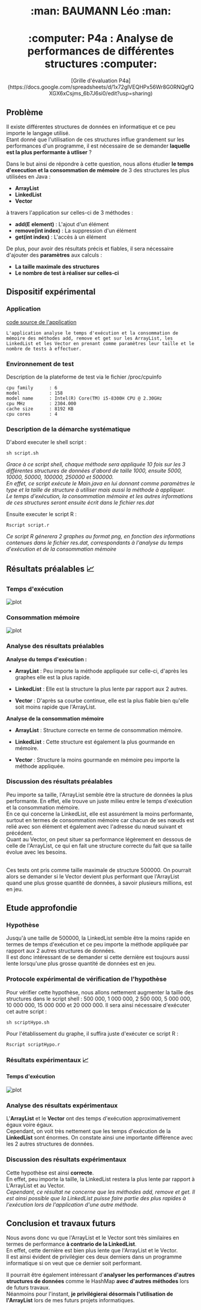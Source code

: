 <div  align='center'>
    <h1> :man: BAUMANN Léo :man: </h1>
    <h1> :computer: P4a : Analyse de performances de différentes structures :computer: </h1>
    <p>[Grille d'évaluation P4a](https://docs.google.com/spreadsheets/d/1x72glVEQHPx56Wr8G0RNQgfQXGX6xCsjms_6b7J6si0/edit?usp=sharing)</p>
</div>

## Problème


Il existe différentes structures de données en informatique et ce peu importe le langage utilisé.
<br/>Etant donné que l'utilisation de ces structures influe grandement sur les performances d'un programme, il est nécessaire de se demander **laquelle est la plus performante à utliser** ?

Dans le but ainsi de répondre à cette question, nous allons étudier **le temps d'execution et la consommation de mémoire** de 3 des structures les plus utilisées en Java :
*  **ArrayList**
*  **LinkedList**
*  **Vector**

à travers l'application sur celles-ci de 3 méthodes : 
* **add(E element)** : L'ajout d'un élément
* **remove(int index)** : La suppression d'un élément
* **get(int index)** : L'accès à un élément

De plus, pour avoir des résultats précis et fiables, il sera nécessaire d'ajouter des **paramètres** aux calculs :
*  **La taille maximale des structures**
*  **Le nombre de test à réaliser sur celles-ci**

## Dispositif expérimental

### Application

[code source de l'application](./src/Main.java)
```
L'application analyse le temps d'exécution et la consommation de mémoire des méthodes add, remove et get sur les ArrayList, les LinkedList et les Vector en prenant comme paramètres leur taille et le nombre de tests à effectuer.
```

### Environnement de test

Description de la plateforme de test via le fichier /proc/cpuinfo
```
cpu family      : 6
model           : 158
model name      : Intel(R) Core(TM) i5-8300H CPU @ 2.30GHz
cpu MHz         : 2304.000
cache size      : 8192 KB
cpu cores       : 4

```

### Description de la démarche systématique

D'abord executer le shell script :
```
sh script.sh
```
*Grace à ce script shell, chaque méthode sera appliquée 10 fois sur les 3 différentes structures de données d'abord de taille 1000, ensuite 5000, 10000, 50000, 100000, 250000 et 500000.*
<br/>*En effet, ce script exécute le Main.java en lui donnant comme paramètres le type et la taille de structure à utiliser mais aussi la méthode à appliquer.*
<br/>*Le temps d'exécution, la consommation mémoire et les autres informations de ces structures seront ensuite écrit dans le fichier res.dat*

Ensuite executer le script R :
```
Rscript script.r
```
*Ce script R génerera 2 graphes au format png, en fonction des informations contenues dans le fichier res.dat, correspondants à l'analyse du temps d'exécution et de la consommation mémoire*

## Résultats préalables :chart_with_upwards_trend:

### Temps d'exécution

![plot](temps.png)

### Consommation mémoire

![plot](memoire.png)

### Analyse des résultats préalables

**Analyse du temps d'exécution :**
* **ArrayList** : Peu importe la méthode appliquée sur celle-ci, d'après les graphes elle est la plus rapide.

* **LinkedList** : Elle est la structure la plus lente par rapport aux 2 autres.

* **Vector** : D'après sa courbe continue, elle est la plus fiable bien qu'elle soit moins rapide que l'ArrayList.

**Analyse de la consommation mémoire**
* **ArrayList** :  Structure correcte en terme de consommation mémoire.

* **LinkedList** : Cette structure est également la plus gourmande en mémoire.

* **Vector** : Structure la moins gourmande en mémoire peu importe la méthode appliquée.

### Discussion des résultats préalables

Peu importe sa taille, l'ArrayList semble être la structure de données la plus performante. En effet, elle trouve un juste milieu entre le temps d'exécution et la consommation mémoire.
<br/>En ce qui concerne la LinkedList, elle est assurément la moins performante, surtout en termes de consommation mémoire car chacun de ses nœuds est relié avec son élément et également avec l'adresse du nœud suivant et précédent.
<br/>Quant au Vector, on peut situer sa performance légèrement en dessous de celle de l'ArrayList, ce qui en fait une structure correcte du fait que sa taille évolue avec les besoins.

<br/>Ces tests ont pris comme taille maximale de structure 500000. On pourrait alors se demander si le Vector devient plus performant que l'ArrayList quand une plus grosse quantité de données, à savoir plusieurs millions, est en jeu.
## Etude approfondie

### Hypothèse

Jusqu'à une taille de 500000, la LinkedList semble être la moins rapide en termes de temps d'exécution et ce peu importe la méthode appliquée par rapport aux 2 autres structures de données.
<br/>Il est donc intéressant de se demander si cette dernière est toujours aussi lente lorsqu'une plus grosse quantité de données est en jeu.
### Protocole expérimental de vérification de l'hypothèse

Pour vérifier cette hypothèse, nous allons nettement augmenter la taille des structures dans le script shell : 500 000, 1 000 000, 2 500 000, 5 000 000, 10 000 000, 15 000 000 et 20 000 000.
Il sera ainsi nécessaire d'exécuter cet autre script : 
```
sh scriptHypo.sh
```
Pour l'établissement du graphe, il suffira juste d'exécuter ce script R :
```
Rscript scriptHypo.r
```


### Résultats expérimentaux :chart_with_upwards_trend:

#### Temps d'exécution

![plot](tempsHypo.png)


### Analyse des résultats expérimentaux

L'**ArrayList** et le **Vector** ont des temps d'exécution approximativement égaux voire égaux.
<br/>Cependant, on voit très nettement que les temps d'exécution de la **LinkedList** sont énormes. On constate ainsi une importante différence avec les 2 autres structures de données.

### Discussion des résultats expérimentaux

Cette hypothèse est ainsi **correcte**.
<br/>En effet, peu importe la taille, la LinkedList restera la plus lente par rapport à L'ArrayList et au Vector.
<br/>*Cependant, ce résultat ne concerne que les méthodes add, remove et get. Il est ainsi possible que la LinkedList puisse faire partie des plus rapides à l'exécution lors de l'application d'une autre méthode.*

## Conclusion et travaux futurs

Nous avons donc vu que l'ArrayList et le Vector sont très similaires en termes de performance **à contrario de la LinkedList**. 
<br/>En effet, cette dernière est bien plus lente que l'ArrayList et le Vector.
<br/>Il est ainsi évident de privilégier ces deux derniers dans un programme informatique si on veut que ce dernier soit performant.

Il pourrait être également intéressant d'**analyser les performances d'autres structures de données** comme le HashMap **avec d'autres méthodes** lors de futurs travaux.
<br/>Néanmoins pour l'instant, **je privilégierai désormais l'utilisation de l'ArrayList** lors de mes futurs projets informatiques.